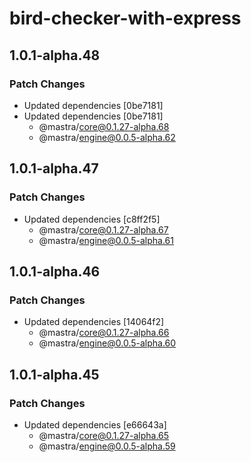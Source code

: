 # bird-checker-with-express

## 1.0.1-alpha.48

### Patch Changes

- Updated dependencies [0be7181]
- Updated dependencies [0be7181]
  - @mastra/core@0.1.27-alpha.68
  - @mastra/engine@0.0.5-alpha.62

## 1.0.1-alpha.47

### Patch Changes

- Updated dependencies [c8ff2f5]
  - @mastra/core@0.1.27-alpha.67
  - @mastra/engine@0.0.5-alpha.61

## 1.0.1-alpha.46

### Patch Changes

- Updated dependencies [14064f2]
  - @mastra/core@0.1.27-alpha.66
  - @mastra/engine@0.0.5-alpha.60

## 1.0.1-alpha.45

### Patch Changes

- Updated dependencies [e66643a]
  - @mastra/core@0.1.27-alpha.65
  - @mastra/engine@0.0.5-alpha.59

